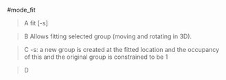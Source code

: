#mode_fit

>A fit [-s]

>B Allows fitting selected group (moving and rotating in 3D).

>C -s: a new group is created at the fitted location and the occupancy of this and the original group is constrained to be 1

>D 